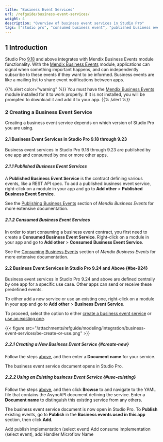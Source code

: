 ```yaml
---
title: "Business Event Services"
url: /refguide/business-event-services/
weight: 4
description: "Overview of business event services in Studio Pro"
tags: ["studio pro", "consumed business event", "published business event"]
---
```


## 1 Introduction

Studio Pro [9.18](/releasenotes/studio-pro/9.18/) and above integrates with Mendix Business Events module functionality. With the [Mendix Business Events](/appstore/modules/business-events/) module, applications can signal when something important happens, and can independently subscribe to these events if they want to be informed. Business events are like a mailing list to share event notifications between apps.

{{% alert color="warning" %}}
You must have the [Mendix Business Events](https://marketplace.mendix.com/link/component/202649) module installed for it to work properly. If it is not installed, you will be prompted to download it and add it to your app.
{{% /alert %}}

### 2 Creating a Business Event Service

Creating a business event service depends on which version of Studio Pro you are using. 

#### 2.1 Business Event Services in Studio Pro 9.18 through 9.23

Business event services in Studio Pro 9.18 through 9.23 are published by one app and consumed by one or more other apps.

##### 2.1.1 Published Business Event Services

A **Published Business Event Service** is the contract defining various events, like a REST API spec. To add a published business event service, right-click on a module in your app and go to **Add other** > **Published Business Event Service**.

See the [Publishing Business Events](/appstore/modules/business-events/#publish-be) section of *Mendix Business Events* for more extensive documentation.

##### 2.1.2 Consumed Business Event Services

In order to start consuming a business event contract, you first need to create a **Consumed Business Event Service**. Right-click on a module in your app and go to **Add other** > **Consumed Business Event Service**.

See the [Consuming Business Events](/appstore/modules/business-events/#consume-be) section of *Mendix Business Events* for more extensive documentation.

#### 2.2 Business Event Services in Studio Pro 9.24 and Above {#be-924}

Business event services in Studio Pro 9.24 and above are defined centrally by one app for a specific use case. Other apps can send or receive these predefined events.

To either add a new service or use an existing one, right-click on a module in your app and go to **Add other** > **Business Event Service**. 

To proceed, select the option to either [create a business event service](#create-new) or [use an existing one](#use-existing).

{{< figure src="/attachments/refguide/modeling/integration/business-event-services/be-create-or-use.png" >}}

##### 2.2.1 Creating a New Business Event Service {#create-new}

Follow the steps [above](#be-924), and then enter a **Document name** for your service.

The business event service document opens in Studio Pro.

##### 2.2.2 Using an Existing business Event Service {#use-existing}

Follow the steps [above](#be-924), and then click **Browse** to and navigate to the YAML file that contains the AsyncAPI document defining the service. Enter a **Document name** to distinguish this existing service from any others.

The business event service document is now open in Studio Pro. To **Publish** existing events, go to **Publish** in the **Business events used in this app** section, then click **Add**.

Add publish implementation
(select event)
Add consume implementation
(select event), add Handler Microflow Name